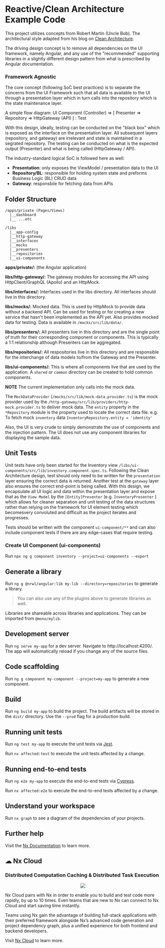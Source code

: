 # Reactive/Clean Architecture Example Code

This project utilizes concepts from Robert Martin (Uncle Bob). The architectural style adapted from
his blog on [Clean Architecture](http://blog.cleancoder.com/uncle-bob/2012/08/13/the-clean-architecture.html).

The driving design concept is to remove all dependencies on the UI framework, namely Angular, and any use of the "recommended"
supporting libraries in a slightly different design pattern from what is prescribed by Angular documentation.

### Framework Agnostic

The core concept (following SoC best practices) is to separate the concerns from the UI Framework such that all data
is available to the UI through a presentation layer which in turn calls into the repository
which is the state maintenance layer.

A simple flow diagram:
UI Component (Controller) => [ Presenter => Repository => HttpGateway (API) ] : Test

With this design, ideally, testing can be conducted on the "black box" which is exposed as the interface on the presentation layer. 
All subsequent layers (repository, and gateway) are irrelevant and state is maintained in a segrated repository. The testing 
can be conducted on what is the expected output (Presenter) and what is being called (HttpGateway / API).

The industry-standard logical SoC is followed here as well:

- **Presentation**: only exposes the ViewModel / presentation data to the UI
- **Repository/BL**: responsible for holding system state and preforms Business Logic (BL) CRUD data
- **Gateway**: responsbile for fetching data from APIs

## Folder Structure

```
/apps/private (Pages/Views)
  |__dashboard
  |__ ...etc

/libs
  |__app-config
  |__http-gateway
  |__interfaces
  |__mocks
  |__presenters
  |__repositories
  |__ui-components
```

**apps/private/:** (the Angular application)

**libs/http-gateway/:** The gateway modules for accessing the API using HttpClient/GraphQL (Apollo) and an HttpMock.

**libs/interfaces/:** Interfaces used in the libs directory. All interfaces should live in this directory.

**libs/mocks/:** Mocked data. This is used by HttpMock to provide data without a backend API. Can be used for testing or for creating a new service that hasn't been implemented as the API yet. Also provides mocked data for testing. Data is available in `/mocks/src/lib/data/`.

**libs/presenters/:** All presenters live in this directory and are the single point of truth for their corresponding component or components. This is typically a 1:1 relationship although Presenters can be aggregated.

**libs/repositories/:** All respositories live in this directory and are responsible for the interchange of data models to/from the Gateway and the Presenter.

**libs/ui-components/:** This is where all components live that are used by the application. A `shared` or `common` directory can be created to hold common components.

**NOTE** The current implementation only calls into the mock data.

The `MockDataProvider` (`/mocks/src/lib/mock-data.provider.ts`) is the mock
provider used by the `/http-gateway/src/lib/providers/http-mock.provider.ts` to deliver mock
data. The `entity` property in the `*Repository` module is the property used to locate the correct data file.
e.g. To fetch mock `inventory` data `InventoryRepository.entity = 'identity'`

Also, the UI is very crude to simply demonstrate the use of components and the injection pattern.
The UI does not use any component libraries for displaying the sample data.

## Unit Tests

Unit tests have only been started for the Inventory view `/libs/ui-components/src/lib/inventory.component.spec.ts`. Following the Clean Architecture design, test should only need to be written for the `presentation`
layer ensuring the correct data is returned. Another test at the `gateway` layer also ensures the correct end-point is being called. With this design, we encapsulate all UI logic and data within the
presentation layer and expose that as the `View Model` by the `[Entity]Presenter` (e.g. `InventoryPresenter` ) which allows for cleaner separation and unit testing of the data structures rather than relying on the framework for UI element testing which becomesvery convoluted and difficult as the project iterates and progresses.

Tests should be written with the component `ui-component/**` and can also include component tests if there are any edge-cases that require testing.

### Create UI Component (ui-components)

Run `npx ng g component inventory --project=ui-components --export`

## Generate a library

Run `ng g @nrwl/angular:lib my-lib --directory=repositories` to generate a library.

> You can also use any of the plugins above to generate libraries as well.

Libraries are shareable across libraries and applications. They can be imported from `@mono/mylib`.

## Development server

Run `ng serve my-app` for a dev server. Navigate to http://localhost:4200/. The app will automatically reload if you change any of the source files.

## Code scaffolding

Run `ng g component my-component --project=my-app` to generate a new component.

## Build

Run `ng build my-app` to build the project. The build artifacts will be stored in the `dist/` directory. Use the `--prod` flag for a production build.

## Running unit tests

Run `ng test my-app` to execute the unit tests via [Jest](https://jestjs.io).

Run `nx affected:test` to execute the unit tests affected by a change.

## Running end-to-end tests

Run `ng e2e my-app` to execute the end-to-end tests via [Cypress](https://www.cypress.io).

Run `nx affected:e2e` to execute the end-to-end tests affected by a change.

## Understand your workspace

Run `nx graph` to see a diagram of the dependencies of your projects.

## Further help

Visit the [Nx Documentation](https://nx.dev/angular) to learn more.

## ☁ Nx Cloud

### Distributed Computation Caching & Distributed Task Execution

<p style="text-align: center;"><img src="https://raw.githubusercontent.com/nrwl/nx/master/images/nx-cloud-card.png"></p>

Nx Cloud pairs with Nx in order to enable you to build and test code more rapidly, by up to 10 times. Even teams that are new to Nx can connect to Nx Cloud and start saving time instantly.

Teams using Nx gain the advantage of building full-stack applications with their preferred framework alongside Nx’s advanced code generation and project dependency graph, plus a unified experience for both frontend and backend developers.

Visit [Nx Cloud](https://nx.app/) to learn more.
